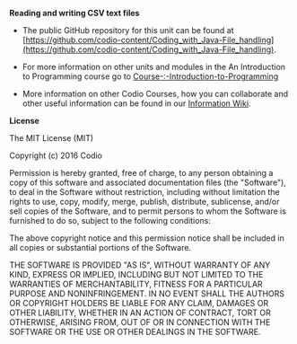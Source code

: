 **Reading and writing CSV text files**

- The public GitHub repository for this unit can be found at [https://github.com/codio-content/Coding_with_Java-File_handling](https://github.com/codio-content/Coding_with_Java-File_handling).

- For more information on other units and modules in the An Introduction to Programming course go to [Course-:-Introduction-to-Programming](https://github.com/codio-content/Information/wiki/Course-:-Introduction-to-Programming)

- More information on other Codio Courses, how you can collaborate and other useful information can be found in our [Information Wiki](https://github.com/codio-content/Information/wiki).



**License**

The MIT License (MIT)

Copyright (c) 2016 Codio

Permission is hereby granted, free of charge, to any person obtaining a copy of this software and associated documentation files (the "Software"), to deal in the Software without restriction, including without limitation the rights to use, copy, modify, merge, publish, distribute, sublicense, and/or sell copies of the Software, and to permit persons to whom the Software is furnished to do so, subject to the following conditions:

The above copyright notice and this permission notice shall be included in all copies or substantial portions of the Software.

THE SOFTWARE IS PROVIDED "AS IS", WITHOUT WARRANTY OF ANY KIND, EXPRESS OR IMPLIED, INCLUDING BUT NOT LIMITED TO THE WARRANTIES OF MERCHANTABILITY, FITNESS FOR A PARTICULAR PURPOSE AND NONINFRINGEMENT. IN NO EVENT SHALL THE AUTHORS OR COPYRIGHT HOLDERS BE LIABLE FOR ANY CLAIM, DAMAGES OR OTHER LIABILITY, WHETHER IN AN ACTION OF CONTRACT, TORT OR OTHERWISE, ARISING FROM, OUT OF OR IN CONNECTION WITH THE SOFTWARE OR THE USE OR OTHER DEALINGS IN THE SOFTWARE.

